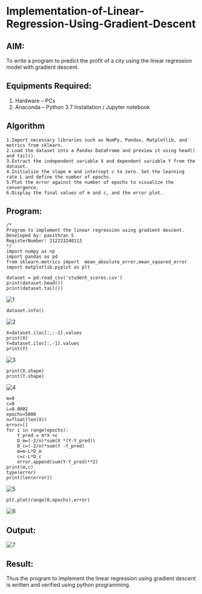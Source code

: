 # Implementation-of-Linear-Regression-Using-Gradient-Descent

## AIM:
To write a program to predict the profit of a city using the linear regression model with gradient descent.

## Equipments Required:
1. Hardware – PCs
2. Anaconda – Python 3.7 Installation / Jupyter notebook

## Algorithm
```
1.Import necessary libraries such as NumPy, Pandas, Matplotlib, and metrics from sklearn.
2.Load the dataset into a Pandas DataFrame and preview it using head() and tail().
3.Extract the independent variable X and dependent variable Y from the dataset.
4.Initialize the slope m and intercept c to zero. Set the learning rate L and define the number of epochs.
5.Plot the error against the number of epochs to visualize the convergence.
6.Display the final values of m and c, and the error plot.
```
## Program:
```
/*
Program to implement the linear regression using gradient descent.
Developed by: pavithran S
RegisterNumber: 212223240113 
*/
import numpy as np
import pandas as pd
from sklearn.metrics import  mean_absolute_error,mean_squared_error
import matplotlib.pyplot as plt

dataset = pd.read_csv('student_scores.csv')
print(dataset.head())
print(dataset.tail())
```
![1](https://github.com/user-attachments/assets/6c163c1b-0dcb-4732-844e-df99dbb111fd)

```
dataset.info()
```
![2](https://github.com/user-attachments/assets/2dbcc63d-f133-4e56-b999-bfc29bc6c68a)
```
X=dataset.iloc[:,:-1].values
print(X)
Y=dataset.iloc[:,-1].values
print(Y)
```
![3](https://github.com/user-attachments/assets/43d6c9b5-c782-4f87-b1a1-fe86d901ef4e)
```
print(X.shape)
print(Y.shape)
```
![4](https://github.com/user-attachments/assets/f8841ccf-bcfe-43d8-9690-1e8f6fa74ad9)
```
m=0
c=0
L=0.0001
epochs=5000
n=float(len(X))
error=[]
for i in range(epochs):
    Y_pred = m*X +c
    D_m=(-2/n)*sum(X *(Y-Y_pred))
    D_c=(-2/n)*sum(Y -Y_pred)
    m=m-L*D_m
    c=c-L*D_c
    error.append(sum(Y-Y_pred)**2)
print(m,c)
type(error)
print(len(error))
```
![5](https://github.com/user-attachments/assets/092d2541-4b43-4902-b24d-05264b767ac3)

```
plt.plot(range(0,epochs),error)
```

![6](https://github.com/user-attachments/assets/d87319f1-3f6d-40cf-aadf-d722ee451aa0)

## Output:
![7](https://github.com/user-attachments/assets/5d9946af-3feb-4d69-8574-7a63fe9cd436)

## Result:
Thus the program to implement the linear regression using gradient descent is written and verified using python programming.
